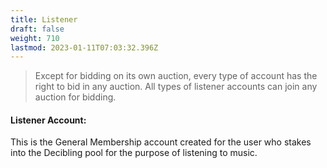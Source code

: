```yaml
---
title: Listener
draft: false
weight: 710
lastmod: 2023-01-11T07:03:32.396Z
---
```

> Except for bidding on its own auction, every type of account has the right to bid in any auction.
> All types of listener accounts can join any auction for bidding.

#### Listener Account: 
This is the General Membership account created for the user who stakes into the Decibling pool for the purpose of listening to music. 
